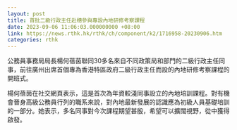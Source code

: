 ```yaml
---
layout: post
title: 首批二級行政主任赴穗參與專設內地研修考察課程
date: 2023-09-06 11:06:03.000000000 +08:00
link: https://news.rthk.hk/rthk/ch/component/k2/1716958-20230906.htm
categories: rthk
---
```


公務員事務局局長楊何蓓茵聯同30多名來自不同政策局和部門的二級行政主任同事，前往廣州出席首個專為香港特區政府二級行政主任而設的內地研修考察課程的開班式。

楊何蓓茵在社交網頁表示，這是首次為年資較淺同事設立的內地培訓課程。對有機會晉身高級公務員行列的職系來說，對內地最新發展的認識應為初級人員基礎培訓的一部分。她表示，多名同事對今次課程期望甚殷，希望可以擴闊視野，從中獲得啟發。
